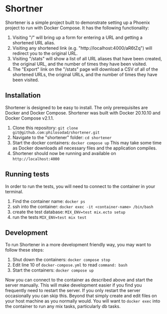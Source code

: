 # Shortner

Shortener is a simple project built to demonstrate setting up a Phoenix project to run with Docker Compose. It has the following functionality:

1. Visiting "/" will bring up a form for entering a URL and getting a shortened URL alias.
1. Visiting any shortened link (e.g. "http://localhost:4000/aR6tZq") will redirect you to the original URL.
1. Visiting "/stats" will show a list of all URL aliases that have been created, the original URL, and the number of times they have been visited.
1. The "Export" link on the "/stats" page will download a CSV of all of the shortened URLs, the original URLs, and the number of times they have been visited.

## Installation

Shortener is designed to be easy to install. The only prerequisites are Docker and Docker Compose. Shortener was built with Docker 20.10.10 and Docker Compose v2.1.1. 

1. Clone this repository: `git clone git@github.com:philosodad/shortener.git`
1. Navigate to the "shortener" folder: `cd shortener`
1. Start the docker containers: `docker compose up` This may take some time as Docker downloads all necessary files and the application compiles.
1. Shortener should now be running and available on `http://localhost:4000`

## Running tests

In order to run the tests, you will need to connect to the container in your terminal.

1. Find the container name: `docker ps`
1. ssh into the container: `docker exec -it <container-name> /bin/bash`
1. create the test database: `MIX_ENV=test mix.ecto setup`
1. run the tests `MIX_ENV=test mix test`

## Development

To run Shortener in a more development friendly way, you may want to follow these steps:

1. Shut down the containers: `docker compose stop`
1. Edit line 10 of `docker-compose.yml` to read `command: bash`
1. Start the containers: `docker compose up`

Now you can connect to the container as described above and start the server manually. This will make development easier if you find you frequently need to restart the server. If you only restart the server occasionally you can skip this. Beyond that simply create and edit files on your host machine as you normally would. You will want to `docker exec` into the container to run any mix tasks, particularly db tasks.
